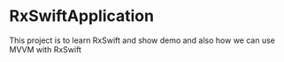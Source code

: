 # RxSwiftApplication
This project is to learn RxSwift and show demo and also how we can use MVVM with RxSwift
